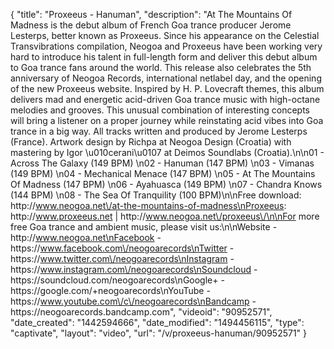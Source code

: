{
    "title": "Proxeeus - Hanuman",
    "description": "At The Mountains Of Madness is the debut album of French Goa trance producer Jerome Lesterps, better known as Proxeeus. Since his appearance on the Celestial Transvibrations compilation, Neogoa and Proxeeus have been working very hard to introduce his talent in full-length form and deliver this debut album to Goa trance fans around the world. This release also celebrates the 5th anniversary of Neogoa Records, international netlabel day, and the opening of the new Proxeeus website. Inspired by H. P. Lovecraft themes, this album delivers mad and energetic acid-driven Goa trance music with high-octane melodies and grooves. This unusual combination of interesting concepts will bring a listener on a proper journey while reinstating acid vibes into Goa trance in a big way. All tracks written and produced by Jerome Lesterps (France). Artwork design by Richpa at Neogoa Design (Croatia) with mastering by Igor \u010cerani\u0107 at Deimos Soundlabs (Croatia).\n\n01 - Across The Galaxy (149 BPM) \n02 - Hanuman (147 BPM) \n03 - Vimanas (149 BPM) \n04 - Mechanical Menace (147 BPM) \n05 - At The Mountains Of Madness (147 BPM) \n06 - Ayahuasca (149 BPM) \n07 - Chandra Knows (144 BPM) \n08 - The Sea Of Tranquility (100 BPM)\n\nFree download: http:\/\/www.neogoa.net\/at-the-mountains-of-madness\nProxeeus: http:\/\/www.proxeeus.net | http:\/\/www.neogoa.net\/proxeeus\/\n\nFor more free Goa trance and ambient music, please visit us:\n\nWebsite - http:\/\/www.neogoa.net\nFacebook - https:\/\/www.facebook.com\/neogoarecords\nTwitter - https:\/\/www.twitter.com\/neogoarecords\nInstagram - https:\/\/www.instagram.com\/neogoarecords\nSoundcloud - https:\/\/soundcloud.com\/neogoarecords\nGoogle+ - https:\/\/google.com\/+neogoarecords\nYouTube - https:\/\/www.youtube.com\/c\/neogoarecords\nBandcamp - https:\/\/neogoarecords.bandcamp.com",
    "videoid": "90952571",
    "date_created": "1442594666",
    "date_modified": "1494456115",
    "type": "captivate",
    "layout": "video",
    "url": "\/v\/proxeeus-hanuman\/90952571"
}